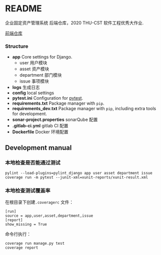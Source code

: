 # README

企业固定资产管理系统 后端仓库，2020 THU-CST 软件工程优秀大作业.

[前端仓库](https://github.com/xieyt2000/AssetManagementFrontend)

### Structure

* __app__ Core settings for Django.
  - user 用户模块
  - asset 资产模块
  - department  部门模块
  - issue 事项模块
* **logs** 生成日志
* **config** local settings
* __pytest.ini__ Configuration for [pytest](https://docs.pytest.org/en/latest/).
* __requirements.txt__ Package manager with `pip`.
* __requirements_dev.txt__ Package manager with `pip`, including extra tools for development.
* **sonar-project.properties** sonarQube 配置
* **.gitlab-ci.yml** gitlab CI 配置
* **Dockerfile** Docker 环境配置

## Development manual

### 本地检查是否能通过测试

```shell
pylint --load-plugins=pylint_django app user asset department issue
coverage run -m pytest --junit-xml=xunit-reports/xunit-result.xml
```

### 本地检查测试覆盖率

在根目录下创建`.coveragerc` 文件：

```
[run]
source = app,user,asset,department,issue
[report]
show_missing = True
```

命令行执行：

```
coverage run manage.py test
coverage report
```
